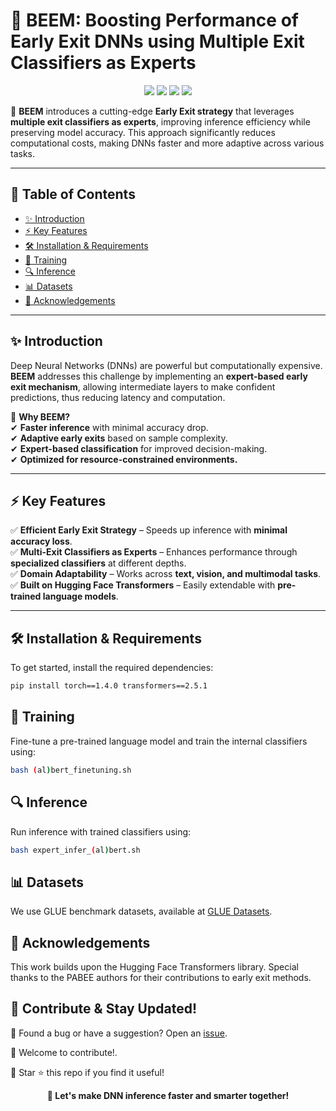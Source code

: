 # 🌟 BEEM: Boosting Performance of Early Exit DNNs using Multiple Exit Classifiers as Experts  

<p align="center">
  <img src="https://img.shields.io/badge/PyTorch-1.4.0-red?style=flat-square&logo=pytorch" />
  <img src="https://img.shields.io/badge/Transformers-2.5.1-blue?style=flat-square&logo=huggingface" />
  <img src="https://img.shields.io/badge/License-MIT-green?style=flat-square" />
  <img src="https://img.shields.io/github/issues/your-repo/BEEM?style=flat-square" />
</p>  

🚀 **BEEM** introduces a cutting-edge **Early Exit strategy** that leverages **multiple exit classifiers as experts**, improving inference efficiency while preserving model accuracy. This approach significantly reduces computational costs, making DNNs faster and more adaptive across various tasks.  

---

## 📌 Table of Contents  
- [✨ Introduction](#-introduction)  
- [⚡ Key Features](#-key-features)  
- [🛠 Installation & Requirements](#-installation--requirements)  
- [📖 Training](#-training)  
- [🔍 Inference](#-inference)  
- [📊 Datasets](#-datasets)  
- [🤝 Acknowledgements](#-acknowledgements)  

---

## ✨ Introduction  
Deep Neural Networks (DNNs) are powerful but computationally expensive. **BEEM** addresses this challenge by implementing an **expert-based early exit mechanism**, allowing intermediate layers to make confident predictions, thus reducing latency and computation.  

🔹 **Why BEEM?**  
✔ **Faster inference** with minimal accuracy drop.  
✔ **Adaptive early exits** based on sample complexity.  
✔ **Expert-based classification** for improved decision-making.  
✔ **Optimized for resource-constrained environments.**  

---

## ⚡ Key Features  
✅ **Efficient Early Exit Strategy** – Speeds up inference with **minimal accuracy loss**.  
✅ **Multi-Exit Classifiers as Experts** – Enhances performance through **specialized classifiers** at different depths.  
✅ **Domain Adaptability** – Works across **text, vision, and multimodal tasks**.  
✅ **Built on Hugging Face Transformers** – Easily extendable with **pre-trained language models**.  

---

## 🛠 Installation & Requirements  
To get started, install the required dependencies:  

```bash
pip install torch==1.4.0 transformers==2.5.1
```

## 📖 Training
Fine-tune a pre-trained language model and train the internal classifiers using:

```bash
bash (al)bert_finetuning.sh
```

## 🔍 Inference
Run inference with trained classifiers using:

```bash
bash expert_infer_(al)bert.sh
```


## 📊 Datasets
We use GLUE benchmark datasets, available at [GLUE Datasets](https://gluebenchmark.com/).

## 🤝 Acknowledgements
This work builds upon the Hugging Face Transformers library. Special thanks to the PABEE authors for their contributions to early exit methods.

## 🎯 Contribute & Stay Updated!
📌 Found a bug or have a suggestion? Open an [issue](https://github.com/your-repo/BEEM/issues).

📌 Welcome to contribute!.

📌 Star ⭐ this repo if you find it useful!

<p align="center"> <b>🚀 Let's make DNN inference faster and smarter together!</b> </p> 
